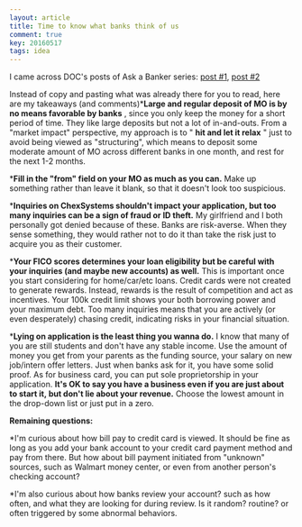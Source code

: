 ```yaml
---
layout: article
title: Time to know what banks think of us
comment: true
key: 20160517
tags: idea
---
```


I came across DOC's posts of 
Ask a Banker series: 
[post #1](http://www.doctorofcredit.com/ask-a-banker-your-questions-answered/), 
[post #2](http://www.doctorofcredit.com/ask-banker-questions-answered-2-mo-accounts-gamers-gift-cards-loan-eligibility/)

Instead of copy and pasting what was already there for you to read, here are my takeaways (and comments)***Large and regular deposit of MO is by no means favorable by banks**
, since you only keep the money for a short period of time. They like large deposits but not a lot of in-and-outs. From a "market impact" perspective, my approach is to "
**hit and let it relax**
" just to avoid being viewed as "structuring", which means to deposit some moderate amount of MO across different banks in one month, and rest for the next 1-2 months.

	
***Fill in the "from" field on your MO as much as you can.**
 Make up something rather than leave it blank, so that it doesn't look too suspicious.

	
***Inquiries on ChexSystems shouldn't impact your application, but too many inquiries can be a sign of fraud or ID theft.**
 My girlfriend and I both personally got denied because of these. Banks are risk-averse. When they sense something, they would rather not to do it than take the risk just to acquire you as their customer.

	
***Your FICO scores determines your loan eligibility but be careful with your inquiries (and maybe new accounts) as well.**
 This is important once you start considering for home/car/etc loans. Credit cards were not created to generate rewards. Instead, rewards is the result of competition and act as incentives. Your 100k credit limit shows your both borrowing power and your maximum debt. Too many inquiries means that you are actively (or even desperately) chasing credit, indicating risks in your financial situation.

	
***Lying on application is the least thing you wanna do.**
 I know that many of you are still students and don't have any stable income. Use the amount of money you get from your parents as the funding source, your salary on new job/intern offer letters. Just when banks ask for it, you have some solid proof. As for business card, you can put sole proprietorship in your application. 
**It's OK to say you have a business even if you are just about to start it, but don't lie about your revenue.**
 Choose the lowest amount in the drop-down list or just put in a zero.

**Remaining questions:**


*I'm curious about how bill pay to credit card is viewed. It should be fine as long as you add your bank account to your credit card payment method and pay from there. But how about bill payment initiated from "unknown" sources, such as Walmart money center, or even from another person's checking account?

	
*I'm also curious about how banks review your account? such as how often, and what they are looking for during review. Is it random? routine? or often triggered by some abnormal behaviors.
